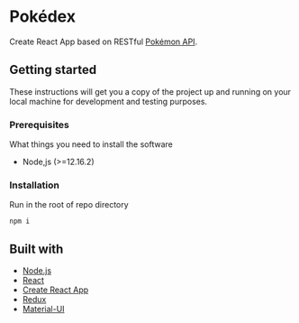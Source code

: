 # Pokédex
Create React App based on RESTful [Pokémon API](https://pokeapi.co/ "Go to PokéAPI").

## Getting started

These instructions will get you a copy of the project up and running on your local machine for development and testing 
purposes.

### Prerequisites

What things you need to install the software

- Node,js (>=12.16.2)

### Installation

Run in the root of repo directory
```
npm i
```

## Built with

- [Node.js](https://nodejs.org/en/)
- [React](https://reactjs.org/)
- [Create React App](https://github.com/facebook/create-react-app)
- [Redux](https://redux.js.org/)
- [Material-UI](https://material-ui.com/)

